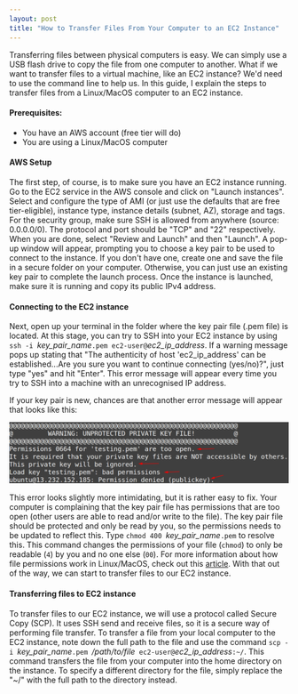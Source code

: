 ```yaml
---
layout: post
title: "How to Transfer Files From Your Computer to an EC2 Instance"
---
```


Transferring files between physical computers is easy. We can simply use a USB flash drive to copy the file from one computer to another. What if we want to transfer files to a virtual machine, like an EC2 instance? We'd need to use the command line to help us. In this guide, I explain the steps to transfer files from a Linux/MacOS computer to an EC2 instance.

#### Prerequisites:

- You have an AWS account (free tier will do)
- You are using a Linux/MacOS computer

#### AWS Setup

The first step, of course, is to make sure you have an EC2 instance running. Go to the EC2 service in the AWS console and click on "Launch instances". Select and configure the type of AMI (or just use the defaults that are free tier-eligible), instance type, instance details (subnet, AZ), storage and tags. For the security group, make sure SSH is allowed from anywhere (source: 0.0.0.0/0). The protocol and port should be "TCP" and "22" respectively. When you are done, select "Review and Launch" and then "Launch". A pop-up window will appear, prompting you to choose a key pair to be used to connect to the instance. If you don't have one, create one and save the file in a secure folder on your computer. Otherwise, you can just use an existing key pair to complete the launch process. Once the instance is launched, make sure it is running and copy its public IPv4 address.

#### Connecting to the EC2 instance

Next, open up your terminal in the folder where the key pair file (.pem file) is located. At this stage, you can try to SSH into your EC2 instance by using `ssh -i `*key_pair_name*`.pem ec2-user@`*ec2_ip_address*. If a warning message pops up stating that "The authenticity of host 'ec2_ip_address' can be established...Are you sure you want to continue connecting (yes/no)?", just type "yes" and hit "Enter". This error message will appear every time you try to SSH into a machine with an unrecognised IP address.

If your key pair is new, chances are that another error message will appear that looks like this:

![ec2-ssh-error.png](/assets/img/posts/how-to-transfer-files-from-your-computer-to-an-ec2-instance/ec2-ssh-error.png)

This error looks slightly more intimidating, but it is rather easy to fix. Your computer is complaining that the key pair file has permissions that are too open (other users are able to read and/or write to the file). The key pair file should be protected and only be read by you, so the permissions needs to be updated to reflect this. Type `chmod 400 `*key_pair_name*`.pem` to resolve this. This command changes the permissions of your file (`chmod`) to only be readable (`4`) by you and no one else (`00`). For more information about how file permissions work in Linux/MacOS, check out this [article](https://www.tutorialspoint.com/unix/unix-file-permission.htm). With that out of the way, we can start to transfer files to our EC2 instance.

#### Transferring files to EC2 instance

To transfer files to our EC2 instance, we will use a protocol called Secure Copy (SCP). It uses SSH send and receive files, so it is a secure way of performing file transfer. To transfer a file from your local computer to the EC2 instance, note down the full path to the file and use the command `scp -i `*key_pair_name*`.pem `*/path/to/file*` ec2-user@`*ec2_ip_address*`:~/`. This command transfers the file from your computer into the home directory on the instance. To specify a different directory for the file, simply replace the "~/" with the full path to the directory instead.
